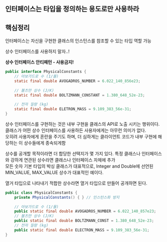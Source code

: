 ## 인터페이스는 타입을 정의하는 용도로만 사용하라

## 핵심정리
인터페이스는 자신을 구현한 클래스의 인스턴스를 참조할 수 있는 타입 역할 가능

상수 인터페이스를 사용하지 말자..! 

**상수 인터페이스 안티패턴 - 사용금지!**
```java
public interface PhysicalConstants {
    // 아보가드로 수 (1/몰)
    static final double AVOGADROS_NUMBER = 6.022_140_856e23;
    
    // 볼츠만 상수 (J/K)
    static final double BOLTZMANN_CONSTANT = 1.380_648_52e-23;
    
    // 전자 질량 (kg)
    static final double ELETRON_MASS = 9.109_383_56e-31;
}
```

상수 인터페이스를 구현하는 것은 내부 구현을 클래스의 API로 노출 시키는 행위이다. <br/>
클래스가 어떤 상수 인터페이스를 사용하든 사용자에게는 아무런 의미가 없다. <br/>
오히려 사용자에게 혼란을 주기도 하며, 더 심하게는 클라이언트 코드가 내부 구현에 해당하는 이 상수들에게 종속되게함 <br/>

상수를 공개할 목적이라면 더 합당한 선택지가 몇 가지 있다. 특정 클래스나 인터페이스와 강하게 연관된 상수라면 클래스나 인터페이스 자체에 추가 <br/>
모든 숫자 기본 타입의 박싱 클래스가 대표적으로, Integer and Double에 선언된 MIN_VALUE, MAX_VALUE 상수가 대표적인 예이다. <br/>

열거 타입으로 나타내기 적합한 상수라면 열거 타입으로 만들어 공개하면 된다. <br/>

```java
public class PhysicalConstants {
    private PhysicalConstants() { } // 인스턴스화 방지
    
    // 아보가드로 수 (1/몰)
    public static final double AVOGADROS_NUMBER = 6.022_140_857e23;
    // 볼츠만 상수 (J/K)
    public static final double BOLTZMANN_CONST = 1.380_648_52e-23;
    // 전자 질량 (kg)
    public static final double ELECTRON_MASS = 9.109_383_56e-31;
}
```